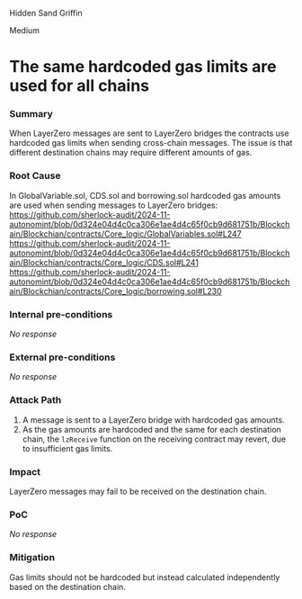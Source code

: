 Hidden Sand Griffin

Medium

# The same hardcoded gas limits are used for all chains

### Summary

When LayerZero messages are sent to LayerZero bridges the contracts use hardcoded gas limits when sending cross-chain messages. The issue is that different destination chains may require different amounts of gas.

### Root Cause

In GlobalVariable.sol, CDS.sol and borrowing.sol hardcoded gas amounts are used when sending messages to LayerZero bridges:
https://github.com/sherlock-audit/2024-11-autonomint/blob/0d324e04d4c0ca306e1ae4d4c65f0cb9d681751b/Blockchain/Blockchian/contracts/Core_logic/GlobalVariables.sol#L247
https://github.com/sherlock-audit/2024-11-autonomint/blob/0d324e04d4c0ca306e1ae4d4c65f0cb9d681751b/Blockchain/Blockchian/contracts/Core_logic/CDS.sol#L241
https://github.com/sherlock-audit/2024-11-autonomint/blob/0d324e04d4c0ca306e1ae4d4c65f0cb9d681751b/Blockchain/Blockchian/contracts/Core_logic/borrowing.sol#L230

### Internal pre-conditions

_No response_

### External pre-conditions

_No response_

### Attack Path

1. A message is sent to a LayerZero bridge with hardcoded gas amounts.
2. As the gas amounts are hardcoded and the same for each destination chain, the `lzReceive` function on the receiving contract may revert, due to insufficient gas limits.

### Impact

LayerZero messages may fail to be received on the destination chain.

### PoC

_No response_

### Mitigation

Gas limits should not be hardcoded but instead calculated independently based on the destination chain.